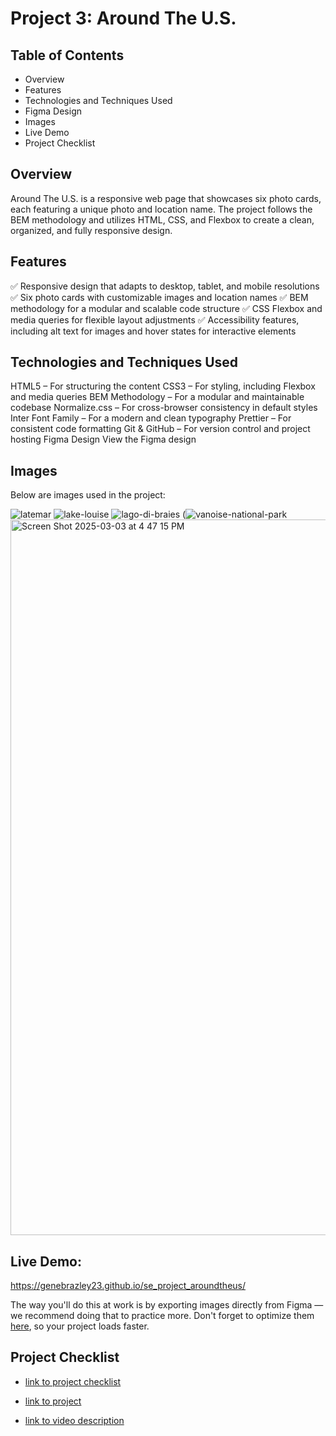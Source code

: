 # Project 3: Around The U.S.

 ## Table of Contents
- Overview
- Features
- Technologies and Techniques Used
- Figma Design
- Images
- Live Demo
- Project Checklist

## Overview
Around The U.S. is a responsive web page that showcases six photo cards, each featuring a unique photo and location name. The project follows the BEM methodology and utilizes HTML, CSS, and Flexbox to create a clean, organized, and fully responsive design.

## Features
✅ Responsive design that adapts to desktop, tablet, and mobile resolutions
✅ Six photo cards with customizable images and location names
✅ BEM methodology for a modular and scalable code structure
✅ CSS Flexbox and media queries for flexible layout adjustments
✅ Accessibility features, including alt text for images and hover states for interactive elements

## Technologies and Techniques Used
HTML5 – For structuring the content
CSS3 – For styling, including Flexbox and media queries
BEM Methodology – For a modular and maintainable codebase
Normalize.css – For cross-browser consistency in default styles
Inter Font Family – For a modern and clean typography
Prettier – For consistent code formatting
Git & GitHub – For version control and project hosting
Figma Design
View the Figma design

 ## Images
Below are images used in the project:

![latemar](https://github.com/user-attachments/assets/48f5f174-e534-460b-9757-c188ce023f69)
![lake-louise](https://github.com/user-attachments/assets/178bdc76-244d-4b3e-879c-c07674141bca)
![lago-di-braies](https://github.com/user-attachments/assets/04c6b5ee-ee68-49bc-b59b-97d70a517b0e)
(![vanoise-national-park](https://github.com/user-attachments/assets/df0a7aef-b641-47dc-8368-0f6f6126a340)
<img width="1145" alt="Screen Shot 2025-03-03 at 4 47 15 PM" src="https://github.com/user-attachments/assets/d1a74cb9-7ace-4222-8ef6-788ac6eff3a7" />


## Live Demo:
https://genebrazley23.github.io/se_project_aroundtheus/

The way you'll do this at work is by exporting images directly from Figma — we recommend doing that to practice more. Don't forget to optimize them [here](https://tinypng.com/), so your project loads faster.

## Project Checklist

- [link to project checklist](https://practicum-content.s3.us-west-1.amazonaws.com/web-developer/checklists-pdf/all-new/Project_3_Checklist.pdf)

- [link to project](https://genebrazley23.github.io/se_project_aroundtheus/)

- [link to video description](https://youtu.be/bXGx9-tSz0Y)
